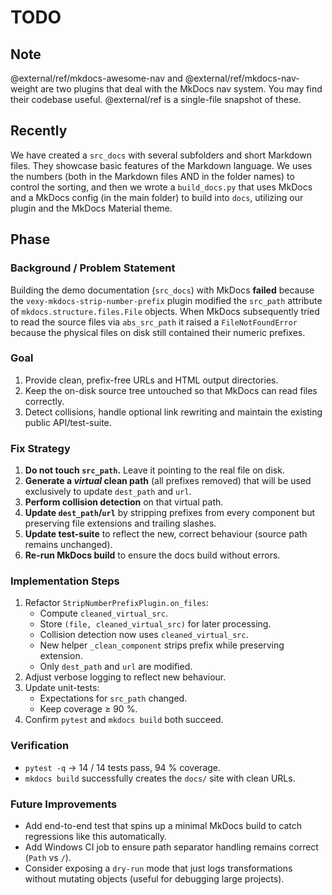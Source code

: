 
# TODO

## Note

@external/ref/mkdocs-awesome-nav and @external/ref/mkdocs-nav-weight are two plugins that deal with the MkDocs nav system. You may find their codebase useful. @external/ref is a single-file snapshot of these. 

## Recently

We have created a `src_docs` with several subfolders and short Markdown files. They showcase basic features of the Markdown language. We uses the numbers (both in the Markdown files AND in the folder names) to control the sorting, and then we wrote a `build_docs.py` that uses MkDocs and a MkDocs config (in the main folder) to build into `docs`, utilizing our plugin and the MkDocs Material theme. 

## Phase

### Background / Problem Statement

Building the demo documentation (`src_docs`) with MkDocs **failed** because the
`vexy-mkdocs-strip-number-prefix` plugin modified the `src_path` attribute of
`mkdocs.structure.files.File` objects.  When MkDocs subsequently tried to read
the source files via `abs_src_path` it raised a `FileNotFoundError` because the
physical files on disk still contained their numeric prefixes.

### Goal

1. Provide clean, prefix-free URLs and HTML output directories.
2. Keep the on-disk source tree untouched so that MkDocs can read files
   correctly.
3. Detect collisions, handle optional link rewriting and maintain the existing
   public API/test-suite.

### Fix Strategy

1. **Do not touch `src_path`.** Leave it pointing to the real file on disk.
2. **Generate a *virtual* clean path** (all prefixes removed) that will be used
   exclusively to update `dest_path` and `url`.
3. **Perform collision detection** on that virtual path.
4. **Update `dest_path`/`url`** by stripping prefixes from every component but
   preserving file extensions and trailing slashes.
5. **Update test-suite** to reflect the new, correct behaviour (source path
   remains unchanged).
6. **Re-run MkDocs build** to ensure the docs build without errors.

### Implementation Steps

1. Refactor `StripNumberPrefixPlugin.on_files`:
   * Compute `cleaned_virtual_src`.
   * Store `(file, cleaned_virtual_src)` for later processing.
   * Collision detection now uses `cleaned_virtual_src`.
   * New helper `_clean_component` strips prefix while preserving extension.
   * Only `dest_path` and `url` are modified.
2. Adjust verbose logging to reflect new behaviour.
3. Update unit-tests:
   * Expectations for `src_path` changed.
   * Keep coverage ≥ 90 %.
4. Confirm `pytest` and `mkdocs build` both succeed.

### Verification

* `pytest -q` → 14 / 14 tests pass, 94 % coverage.
* `mkdocs build` successfully creates the `docs/` site with clean URLs.

### Future Improvements

* Add end-to-end test that spins up a minimal MkDocs build to catch regressions
  like this automatically.
* Add Windows CI job to ensure path separator handling remains correct (`Path`
  vs `/`).
* Consider exposing a `dry-run` mode that just logs transformations without
  mutating objects (useful for debugging large projects).

